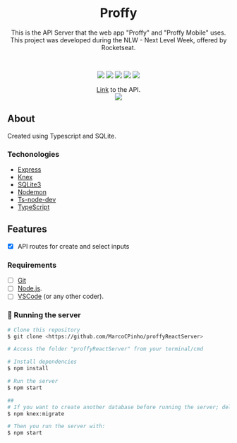 <h1 align="center">Proffy</h1>

<p align="center">
This is the API Server that the web app "Proffy" and "Proffy Mobile" uses. <br>
This project was developed during the NLW - Next Level Week, offered by Rocketseat.
</p>
<br>
<p align="center">
<img src="https://img.shields.io/github/license/MarcoCPinho/proffy"/>
<img src="https://img.shields.io/github/repo-size/MarcoCPinho/proffy"/>
<img src="https://img.shields.io/github/last-commit/marcocpinho/proffy" />
<img src="https://img.shields.io/github/followers/Marcocpinho?style=social"/>
<img src="https://img.shields.io/badge/done%20by-MarcoCPinho-blueviolet"/>
</p>
<p align="center">
<a href="https://oxy-proffy-server.herokuapp.com/" target="_blank">Link</a> to the API.
<br>
<img src="https://img.shields.io/website?down_message=Down&up_message=Running&url=https%3A%2F%2Foxy-proffy.herokuapp.com%2F"/>
</p>

## About

Created using Typescript and SQLite.

### Techonologies

- [Express](https://expressjs.com/)
- [Knex](http://knexjs.org/)
- [SQLite3](https://www.sqlite.org/index.html)
- [Nodemon](https://www.npmjs.com/package/nodemon)
- [Ts-node-dev](https://www.npmjs.com/package/ts-node-dev)
- [TypeScript](https://www.typescriptlang.org/)


##  Features

- [x] API routes for create and select inputs

### Requirements

- [ ]  [Git](https://git-scm.com)
- [ ]  [Node.js](https://nodejs.org/en/). 
- [ ] [VSCode](https://code.visualstudio.com/) (or any other coder).

### 🎲 Running the server

```bash 
# Clone this repository
$ git clone <https://github.com/MarcoCPinho/proffyReactServer> 

# Access the folder "proffyReactServer" from your terminal/cmd 

# Install dependencies
$ npm install 

# Run the server
$ npm start 

##
# If you want to create another database before running the server; delete the current one and run:
$ npm knex:migrate

# Then you run the server with:
$ npm start
```
